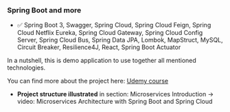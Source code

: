 ### Spring Boot and more

- ✅ Spring Boot 3, Swagger, Spring Cloud, Spring Cloud Feign, Spring Cloud Netflix Eureka, Spring Cloud Gateway,
Spring Cloud Config Server, Spring Cloud Bus, Spring Data JPA, Lombok, MapStruct, MySQL, Circuit Breaker, Resilience4J,
React, Spring Boot Actuator

In a nutshell, this is demo application to use together all mentioned technologies. 

You can find more about the project here: [Udemy course](https://www.udemy.com/course/building-microservices-with-spring-boot-and-spring-cloud/)
- **Project structure illustrated** in section: Microservices Introduction -> video: Microservices Architecture with Spring Boot and Spring Cloud